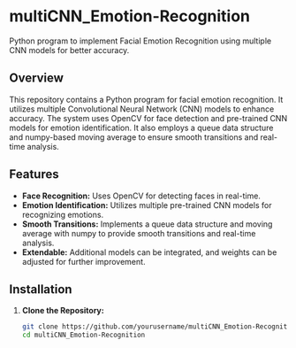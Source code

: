 # multiCNN_Emotion-Recognition

Python program to implement Facial Emotion Recognition using multiple CNN models for better accuracy.

## Overview

This repository contains a Python program for facial emotion recognition. It utilizes multiple Convolutional Neural Network (CNN) models to enhance accuracy. The system uses OpenCV for face detection and pre-trained CNN models for emotion identification. It also employs a queue data structure and numpy-based moving average to ensure smooth transitions and real-time analysis.

## Features

- **Face Recognition:** Uses OpenCV for detecting faces in real-time.
- **Emotion Identification:** Utilizes multiple pre-trained CNN models for recognizing emotions.
- **Smooth Transitions:** Implements a queue data structure and moving average with numpy to provide smooth transitions and real-time analysis.
- **Extendable:** Additional models can be integrated, and weights can be adjusted for further improvement.

## Installation

1. **Clone the Repository:**
   ```bash
   git clone https://github.com/yourusername/multiCNN_Emotion-Recognition.git
   cd multiCNN_Emotion-Recognition
